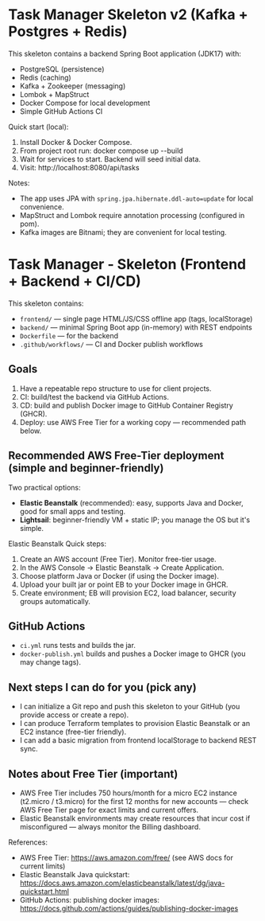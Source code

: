 
# Task Manager Skeleton v2 (Kafka + Postgres + Redis)

This skeleton contains a backend Spring Boot application (JDK17) with:
- PostgreSQL (persistence)
- Redis (caching)
- Kafka + Zookeeper (messaging)
- Lombok + MapStruct
- Docker Compose for local development
- Simple GitHub Actions CI

Quick start (local):
1. Install Docker & Docker Compose.
2. From project root run: docker compose up --build
3. Wait for services to start. Backend will seed initial data.
4. Visit: http://localhost:8080/api/tasks

Notes:
- The app uses JPA with `spring.jpa.hibernate.ddl-auto=update` for local convenience.
- MapStruct and Lombok require annotation processing (configured in pom).
- Kafka images are Bitnami; they are convenient for local testing.
# Task Manager - Skeleton (Frontend + Backend + CI/CD)

This skeleton contains:
- `frontend/` — single page HTML/JS/CSS offline app (tags, localStorage)
- `backend/` — minimal Spring Boot app (in-memory) with REST endpoints
- `Dockerfile` — for the backend
- `.github/workflows/` — CI and Docker publish workflows


## Goals
1. Have a repeatable repo structure to use for client projects.
2. CI: build/test the backend via GitHub Actions.
3. CD: build and publish Docker image to GitHub Container Registry (GHCR).
4. Deploy: use AWS Free Tier for a working copy — recommended path below.


## Recommended AWS Free-Tier deployment (simple and beginner-friendly)
Two practical options:
- **Elastic Beanstalk** (recommended): easy, supports Java and Docker, good for small apps and testing.
- **Lightsail**: beginner-friendly VM + static IP; you manage the OS but it's simple.

Elastic Beanstalk Quick steps:
1. Create an AWS account (Free Tier). Monitor free-tier usage.
2. In the AWS Console -> Elastic Beanstalk -> Create Application.
3. Choose platform Java or Docker (if using the Docker image).
4. Upload your built jar or point EB to your Docker image in GHCR.
5. Create environment; EB will provision EC2, load balancer, security groups automatically.


## GitHub Actions
- `ci.yml` runs tests and builds the jar.
- `docker-publish.yml` builds and pushes a Docker image to GHCR (you may change tags).

## Next steps I can do for you (pick any)
- I can initialize a Git repo and push this skeleton to your GitHub (you provide access or create a repo).
- I can produce Terraform templates to provision Elastic Beanstalk or an EC2 instance (free-tier friendly).
- I can add a basic migration from frontend localStorage to backend REST sync.


## Notes about Free Tier (important)
- AWS Free Tier includes 750 hours/month for a micro EC2 instance (t2.micro / t3.micro) for the first 12 months for new accounts — check AWS Free Tier page for exact limits and current offers.
- Elastic Beanstalk environments may create resources that incur cost if misconfigured — always monitor the Billing dashboard.

References:
- AWS Free Tier: https://aws.amazon.com/free/  (see AWS docs for current limits)
- Elastic Beanstalk Java quickstart: https://docs.aws.amazon.com/elasticbeanstalk/latest/dg/java-quickstart.html
- GitHub Actions: publishing docker images: https://docs.github.com/actions/guides/publishing-docker-images
